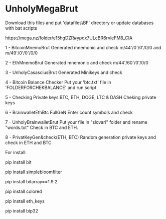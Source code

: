 # UnholyMegaBrut

Download this files and put 'datafiles\BF' directory or update databases with bat scripts

https://mega.nz/folder/e15hgDZR#ypdx7ULcBR6rvleFM8_CIA

1 - BitcoinMnemoBrut
    Generated mnemonic and check m/44'/0'/0'/0/0 and m/49'/0'/0'/0/0

2 - EthMnemoBrut
    Generated mnemonic and check m/44'/60'/0'/0/0 
    
3 - UnholyCasasciusBrut
    Generated Minikeys and check
    
4 - Bitcoin Balance Checker
    Put your 'btc.txt' file in 'FOLDERFORCHEKBALANCE' and run script
    
5 - Checking Private keys BTC, ETH, DOGE, LTC & DASH
    Cheking private keys
    
6 - BrainwalletEthBtc FullGeN
    Enter count symbols and check
    
7 - UnholyBrainwalletBrut
    Put your file in "slovari" folder and rename "words.txt"
    Check in BTC and ETH.
    
8 - PrivatKeyGen&check(ETH, BTC)
    Random generation private keys and check in ETH and BTC




For install:


pip install bit

pip install simplebloomfilter

pip install bitarray==1.9.2

pip install colored

pip install eth_keys

pip install bip32


